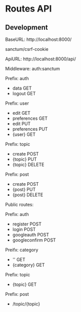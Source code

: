 # Routes API

## Development
BaseURL: http://localhost:8000/

sanctum/csrf-cookie

ApiURL: http://localhost:8000/api/

Middleware: auth:sanctum

Prefix: auth
- data GET
- logout GET

Prefix: user
- edit GET
- preferences GET
- edit PUT
- preferences PUT
- {user} GET

Prefix: topic
- create POST
- {topic} PUT
- {topic} DELETE

Prefix: post
- create POST
- {post} PUT
- {post} DELETE

Public routes:

Prefix: auth
- register POST
- login POST
- googleauth POST
- googleconfirm POST

Preifx: category
- '' GET
- {category} GET

Prefix: topic
- {topic} GET

Prefix: post
- /topic/{topic}